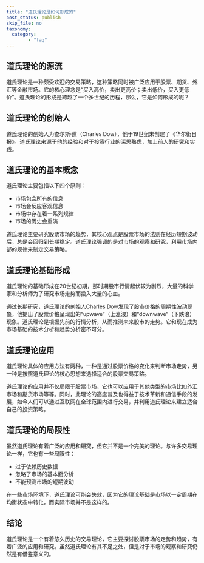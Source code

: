 ```yaml
---
title: "道氏理论是如何形成的"
post_status: publish
skip_file: no
taxonomy:
  category:
        - "faq"
---
```


## 道氏理论的源流

道氏理论是一种颇受欢迎的交易策略，这种策略同时被广泛应用于股票、期货、外汇等金融市场。它的核心理念是“买入高价，卖出更高价；卖出低价，买入更低价”。道氏理论的形成是跨越了一个多世纪的历程，那么，它是如何形成的呢？

## 道氏理论的创始人

道氏理论的创始人为查尔斯·道（Charles Dow），他于19世纪末创建了《华尔街日报》。道氏理论来源于他的经验和对于投资行业的深思熟虑，加上前人的研究和实践。

## 道氏理论的基本概念

道氏理论主要包括以下四个原则：

- 市场包含所有的信息
- 市场会反应客观信息
- 市场中存在着一系列规律
- 市场的历史会重演

道氏理论主要研究股票市场的趋势，其核心观点是股票市场的法则在经历短期波动后，总是会回归到长期稳定。道氏理论强调的是对市场的观察和研究，利用市场内部的规律来制定交易策略。

## 道氏理论基础形成

道氏理论的基础形成在20世纪初期，那时期股市行情起伏较为剧烈，大量的科学家和分析师为了研究市场走势而投入大量的心血。

通过长期研究，道氏理论的创始人Charles Dow发现了股市价格的周期性波动现象，他提出了股票价格呈现出的“upwave”（上涨浪）和“downwave”（下跌浪）现象。道氏理论是根据先前的行情分析，从而推测未来股市的走势。它和现在成为市场基础的技术分析和趋势分析密不可分。

## 道氏理论应用

道氏理论具体的应用方法有两种，一种是通过股票价格的变化来判断市场走势，另一种是按照道氏理论的核心思想来选择适合的股票交易策略。

道氏理论的应用并不仅局限于股票市场，它也可以应用于其他类型的市场比如外汇市场和期货市场等等。同时，此理论的高度普及也得益于技术革新和通信手段的发展，如今人们可以通过互联网在全球范围内进行交易，并利用道氏理论来建立适合自己的投资策略。

## 道氏理论的局限性

虽然道氏理论有着广泛的应用和研究，但它并不是一个完美的理论。与许多交易理论一样，它也有一些局限性：

- 过于依赖历史数据
- 忽略了市场的基本面分析
- 不能预测市场的短期波动

在一些市场环境下，道氏理论可能会失效，因为它的理论基础是市场以一定周期在均衡状态中转化，而实际市场并不是这样的。

## 结论

道氏理论是一个有着悠久历史的交易理论，它主要探讨股票市场的走势和趋势，有着广泛的应用和研究。虽然道氏理论有其不足之处，但是对于市场的观察和研究仍然是有借鉴意义的。
